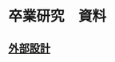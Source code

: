 # 卒業研究　資料
## [外部設計](https://www.figma.com/file/RhN2cNZPk51qLQtnCjrS4r/Book-Matching?type=design&node-id=0-1&mode=design&t=3AlgZTPkn0ors6BS-0)